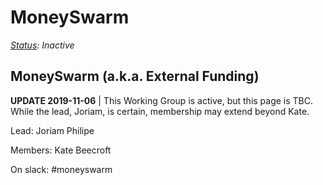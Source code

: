# MoneySwarm

[_Status_](https://docs.google.com/document/d/1RQrZE_9iw0ewIj7UCvC7SBLCziYwfi13vM5FbRDBCx4/edit?usp=sharing)_: Inactive_

## MoneySwarm \(a.k.a. External Funding\)

**UPDATE 2019-11-06** \| This Working Group is active, but this page is TBC. While the lead, Joriam, is certain, membership may extend beyond Kate.

Lead: Joriam Philipe

Members: Kate Beecroft

On slack: \#moneyswarm

